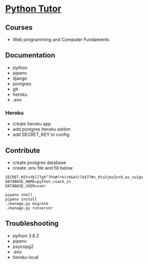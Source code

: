 # [Python Tutor](pythoncoach.in)

## Courses

- Web programming and Computer Fundaments

## Documentation

- python
- pipenv
- django
- postgres
- git
- heroku
- .env

### Heroku

- create heroku app
- add postgres heroku addon
- add SECRET_KEY to config

## Contribute

- create postgres database
- create .env file and fill below

```
SECRET_KEY=%bl77gh^7h%#(+%(+k&e%)lk$77#v_0tu2jmz2u+8_ws_vu1gs
DATABASE_NAME=python_coach_in
DATABASE_USER=user
```

```
pipenv shell
pipenv install
./manage.py migrate
./manage.py runserver
```

## Troubleshooting

- python 3.8.2
- pipenv
- psycopg2
- .env
- heroku local
